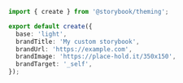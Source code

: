 ```ts filename=".storybook/YourTheme.js" renderer="common" language="ts"
import { create } from '@storybook/theming';

export default create({
  base: 'light',
  brandTitle: 'My custom storybook',
  brandUrl: 'https://example.com',
  brandImage: 'https://place-hold.it/350x150',
  brandTarget: '_self',
});
```

